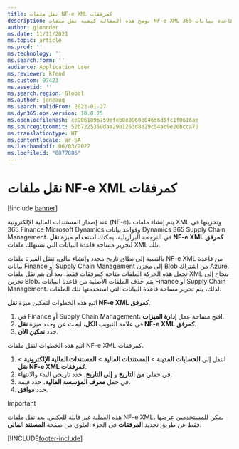 ```yaml
---
title: نقل ملفات NF-e XML كمرفقات
description: توضح هذه المقالة كيفية نقل ملفات NF-e XML من قاعدة بيانات 365‎ Finance Microsoft Dynamics أو Dynamics 365 Supply Chain Management أو جعلها متاحة كمرفقات بدلاً من ذلك.
author: gionoder
ms.date: 11/11/2021
ms.topic: article
ms.prod: ''
ms.technology: ''
ms.search.form: ''
audience: Application User
ms.reviewer: kfend
ms.custom: 97423
ms.assetid: ''
ms.search.region: Global
ms.author: janeaug
ms.search.validFrom: 2022-01-27
ms.dyn365.ops.version: 10.0.25
ms.openlocfilehash: ce9061896759efeb8e8960e84656d5fc1f0616ae
ms.sourcegitcommit: 52b7225350daa29b1263d8e29c54ac9e20bcca70
ms.translationtype: HT
ms.contentlocale: ar-SA
ms.lasthandoff: 06/03/2022
ms.locfileid: "8877886"
---
```

# <a name="move-nf-e-xml-files-as-attachments"></a>نقل ملفات NF-e XML كمرفقات

[!include [banner](../includes/banner.md)] 


عند إصدار المستندات المالية الإلكترونية (NF-e)، يتم إنشاء ملفات XML وتخزينها في 365‎ Finance Microsoft Dynamics وقواعد بيانات Dynamics 365 Supply Chain Management. في الترجمة البرازيلية، يمكنك استخدام ميزة **نقل NF-e XML كمرفق** لتحرير مساحة قاعدة البيانات التي تستهلك ملفات XML تلك.

بالنسبة إلى نطاق تاريخ محدد وإنشاء مالي، تنقل الميزة ملفات NF-e XML من قاعدة بيانات Finance أو Supply Chain Management إلى مخزن Blob من اشتراك Azure. تجعل هذه الحركة الملفات متاحة كمرفقات فقط. بعد أن يتم نقل ملفات XML بنجاح إلى تخزين Blob، يتم حذف الملفات الأصلية من قاعدة البيانات Finance أو Supply Chain Management. لذلك، يتم تحرير مساحة قاعدة البيانات التي استخدمتها تلك الملفات.

اتبع هذه الخطوات لتمكين ميزة **نقل NF-e XML كمرفق**.

1. في Finance أو Supply Chain Management، افتح مساحة عمل **إدارة الميزات**.
2. في علامة التبويب **الكل**، ابحث عن وحدد ميزة **نقل NF-e XML كمرفق**.
3. حدد **تمكين الآن**.

اتبع هذه الخطوات لنقل ملفات NF-e XML كمرفقات.

1. انتقل إلى **الحسابات المدينة** \> **المستندات المالية** \> **المستندات المالية الإلكترونية** \> **نقل NF-e XML كمرفقات**.
2. في حقلي **من التاريخ** و **إلى التاريخ**، حدد تاريخي البدء والانتهاء.
3. في حقل **معرف المؤسسة المالية**، حدد قيمة.
4. حدد **موافق**.

> [!IMPORTANT]
> هذه العملية غير قابلة للعكس. بعد نقل ملفات NF-e XML، يمكن للمستخدمين عرضها فقط عن طريق تحديد **المرفقات** في الجزء العلوي من صفحة **المستند المالي**.

[!INCLUDE[footer-include](../../includes/footer-banner.md)]
